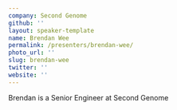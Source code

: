 ```yaml
---
company: Second Genome
github: ''
layout: speaker-template
name: Brendan Wee
permalink: /presenters/brendan-wee/
photo_url: ''
slug: brendan-wee
twitter: ''
website: ''
---
```


Brendan is a Senior Engineer at Second Genome